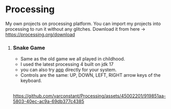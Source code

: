 # Processing
My own projects on processing platform. You can import my projects into processing to run it without any glitches.
Download it from here -> https://processing.org/download

1) ### Snake Game
   - Same as the old game we all played in childhood.
   - I used the latest processing 4 built on jdk 17
   - you can also try [app](https://github.com/varconstant/Processing/tree/main/snake_game/app) directly for your system.
   - Controls are the same: UP, DOWN, LEFT, RIGHT arrow keys of the keyboard. <br />
     <br />
   
   https://github.com/varconstant/Processing/assets/45002201/919851aa-5803-40ec-ac9a-69db377c4385

